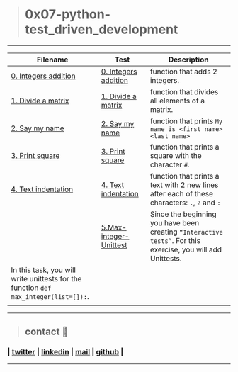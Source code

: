 > # 0x07-python-test_driven_development
---
| **Filename** | **Test** | **Description** |
|---|---|---|
| [0. Integers addition](0-add_integer.py) | [0. Integers addition](/test/0-add_integer.py)  | function that adds 2 integers.  |
| [1. Divide a matrix](2-matrix_divided.py) | [1. Divide a matrix](/tests/2-matrix_divided.txt)  | function that divides all elements of a matrix.  |
| [2. Say my name](3-say_my_name.py) | [2. Say my name](/tests/3-say_my_name.txt)  | function that prints `My name is <first name> <last name>`  |
| [3. Print square](4-print_square.py) | [3. Print square](/tests/4-print_square.txt)  | function that prints a square with the character `#`.  |
| [4. Text indentation](5-text_indentation.py) | [4. Text indentation](/tests/5-text_indentation.txt)  | function that prints a text with 2 new lines after each of these characters: `.`, `?` and `:`  |
|   | [5.Max-integer-Unittest](/tests/6-max_integer_test.py)  | Since the beginning you have been creating `“Interactive tests”`. For this exercise, you will add Unittests.
In this task, you will write unittests for the function `def max_integer(list=[]):`.  |
|   |   |   |
---
> ## contact 💬

### | [twitter](https://twitter.com/RICARDO1470) | [linkedin](https://www.linkedin.com/in/ricardo-alfonso-camayo/) | [mail](1466@holbertonschool.com) | [github](https://github.com/ricardo1470/README/blob/master/README.md) |
---
